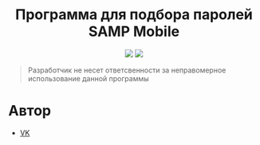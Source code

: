 <h1 align="center">Программа для подбора паролей SAMP Mobile</h1>
<p align="center">
    <img src="https://img.shields.io/badge/Python-3.6-blue">
    <img src="https://img.shields.io/badge/license-MPL-blue">
</p>

> Разработчик не несет ответсвенности за неправомерное использование данной программы

# Автор
- [VK](https://vk.com/vegvs)